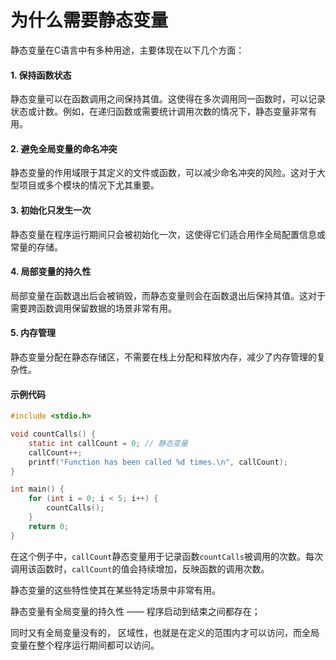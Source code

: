# 为什么需要静态变量

静态变量在C语言中有多种用途，主要体现在以下几个方面：

#### 1. **保持函数状态**

静态变量可以在函数调用之间保持其值。这使得在多次调用同一函数时，可以记录状态或计数。例如，在递归函数或需要统计调用次数的情况下，静态变量非常有用。

#### 2. **避免全局变量的命名冲突**

静态变量的作用域限于其定义的文件或函数，可以减少命名冲突的风险。这对于大型项目或多个模块的情况下尤其重要。

#### 3. **初始化只发生一次**

静态变量在程序运行期间只会被初始化一次，这使得它们适合用作全局配置信息或常量的存储。

#### 4. **局部变量的持久性**

局部变量在函数退出后会被销毁，而静态变量则会在函数退出后保持其值。这对于需要跨函数调用保留数据的场景非常有用。

#### 5. **内存管理**

静态变量分配在静态存储区，不需要在栈上分配和释放内存，减少了内存管理的复杂性。

#### 示例代码

```c
#include <stdio.h>

void countCalls() {
    static int callCount = 0; // 静态变量
    callCount++;
    printf("Function has been called %d times.\n", callCount);
}

int main() {
    for (int i = 0; i < 5; i++) {
        countCalls();
    }
    return 0;
}
```

在这个例子中，`callCount`静态变量用于记录函数`countCalls`被调用的次数。每次调用该函数时，`callCount`的值会持续增加，反映函数的调用次数。

静态变量的这些特性使其在某些特定场景中非常有用。



静态变量有全局变量的持久性 —— 程序启动到结束之间都存在；

同时又有全局变量没有的， 区域性，也就是在定义的范围内才可以访问，而全局变量在整个程序运行期间都可以访问。
